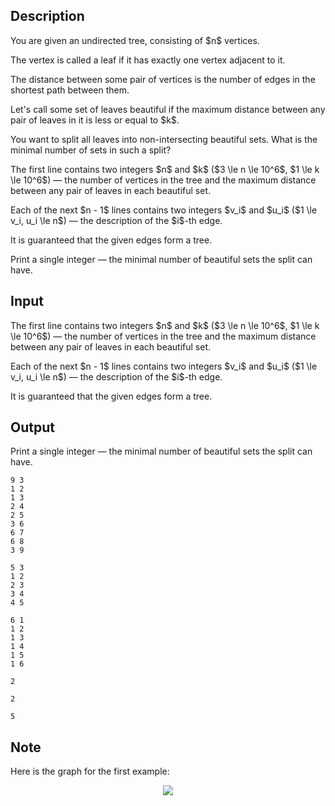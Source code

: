 ## Description

<div><p>You are given an undirected tree, consisting of $n$ vertices.</p><p>The vertex is called a leaf if it has exactly one vertex adjacent to it.</p><p>The distance between some pair of vertices is the number of edges in the shortest path between them.</p><p>Let's call some set of leaves <span class="tex-font-style-it">beautiful</span> if the maximum distance between any pair of leaves in it is less or equal to $k$.</p><p>You want to split <span class="tex-font-style-bf">all</span> leaves into <span class="tex-font-style-bf">non-intersecting</span> beautiful sets. What is the minimal number of sets in such a split?</p></div><div class="input-specification"><p>The first line contains two integers $n$ and $k$ ($3 \le n \le 10^6$, $1 \le k \le 10^6$) — the number of vertices in the tree and the maximum distance between any pair of leaves in each beautiful set.</p><p>Each of the next $n - 1$ lines contains two integers $v_i$ and $u_i$ ($1 \le v_i, u_i \le n$) — the description of the $i$-th edge. </p><p>It is guaranteed that the given edges form a tree.</p></div><div class="output-specification"><p>Print a single integer — the minimal number of beautiful sets the split can have. </p></div>

## Input

<p>The first line contains two integers $n$ and $k$ ($3 \le n \le 10^6$, $1 \le k \le 10^6$) — the number of vertices in the tree and the maximum distance between any pair of leaves in each beautiful set.</p><p>Each of the next $n - 1$ lines contains two integers $v_i$ and $u_i$ ($1 \le v_i, u_i \le n$) — the description of the $i$-th edge. </p><p>It is guaranteed that the given edges form a tree.</p>

## Output

<p>Print a single integer — the minimal number of beautiful sets the split can have. </p>





```input1
9 3
1 2
1 3
2 4
2 5
3 6
6 7
6 8
3 9

```




```input2
5 3
1 2
2 3
3 4
4 5

```




```input3
6 1
1 2
1 3
1 4
1 5
1 6

```




```output1
2

```




```output2
2

```




```output3
5

```



## Note

<p>Here is the graph for the first example:</p><center> <img class="tex-graphics" src="file://706EDNmX.png" style="max-width: 100.0%;max-height: 100.0%;"> </center>
